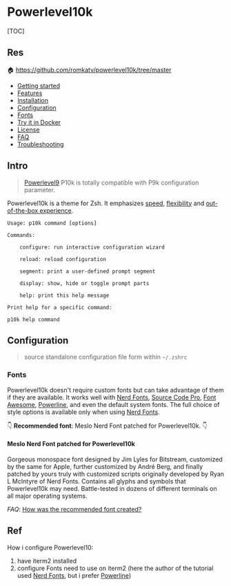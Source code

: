 # Powerlevel10k

[TOC]



## Res
🏠 https://github.com/romkatv/powerlevel10k/tree/master
- [Getting started](https://github.com/romkatv/powerlevel10k/tree/master#getting-started)
- [Features](https://github.com/romkatv/powerlevel10k/tree/master#features)
- [Installation](https://github.com/romkatv/powerlevel10k/tree/master#installation)
- [Configuration](https://github.com/romkatv/powerlevel10k/tree/master#configuration)
- [Fonts](https://github.com/romkatv/powerlevel10k/tree/master#fonts)
- [Try it in Docker](https://github.com/romkatv/powerlevel10k/tree/master#try-it-in-docker)
- [License](https://github.com/romkatv/powerlevel10k/tree/master#license)
- [FAQ](https://github.com/romkatv/powerlevel10k/tree/master#faq)
- [Troubleshooting](https://github.com/romkatv/powerlevel10k/tree/master#troubleshooting)



## Intro
> [Powerlevel9](https://github.com/Powerlevel9k/powerlevel9k)
> P10k is totally compatible with P9k configuration parameter. 

Powerlevel10k is a theme for Zsh. It emphasizes [speed](https://github.com/romkatv/powerlevel10k/tree/master#uncompromising-performance), [flexibility](https://github.com/romkatv/powerlevel10k/tree/master#extremely-customizable) and [out-of-the-box experience](https://github.com/romkatv/powerlevel10k/tree/master#configuration-wizard).


```shell
Usage: p10k command [options]

Commands:

	configure: run interactive configuration wizard
	
	reload: reload configuration
	
	segment: print a user-defined prompt segment
	
	display: show, hide or toggle prompt parts
	
	help: print this help message

Print help for a specific command:

p10k help command
```

## Configuration
> source standalone configuration file form within `~/.zshrc`

### Fonts
Powerlevel10k doesn't require custom fonts but can take advantage of them if they are available. It works well with [Nerd Fonts](https://github.com/ryanoasis/nerd-fonts), [Source Code Pro](https://github.com/adobe-fonts/source-code-pro), [Font Awesome](https://fontawesome.com/), [Powerline](https://github.com/powerline/fonts), and even the default system fonts. The full choice of style options is available only when using [Nerd Fonts](https://github.com/ryanoasis/nerd-fonts).

👇 **Recommended font**: Meslo Nerd Font patched for Powerlevel10k. 👇


#### Meslo Nerd Font patched for Powerlevel10k
Gorgeous monospace font designed by Jim Lyles for Bitstream, customized by the same for Apple, further customized by André Berg, and finally patched by yours truly with customized scripts originally developed by Ryan L McIntyre of Nerd Fonts. Contains all glyphs and symbols that Powerlevel10k may need. Battle-tested in dozens of different terminals on all major operating systems.

_FAQ_: [How was the recommended font created?](https://github.com/romkatv/powerlevel10k/tree/master#how-was-the-recommended-font-created)



## Ref
[配置Powerlevel10 以及一些ohmyzsh插件]: https://blog.csdn.net/hch814/article/details/108434036
How i configure Powerlevel10: 

1. have iterm2 installed
2. configure Fonts need to use on iterm2 (here the author of the tutorial used [Nerd Fonts](https://www.nerdfonts.com/font-downloads), but i prefer [Powerline](https://github.com/powerline/fonts))




